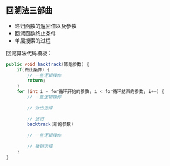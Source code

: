 ## 回溯法三部曲
- 递归函数的返回值以及参数
- 回溯函数终止条件
- 单层搜索的过程



回溯算法代码模板：
```java
public void backtrack(原始参数) {
    if(终止条件) {
        // 一些逻辑操作
        return;
    }
    for (int i = for循环开始的参数; i < for循环结束的参数; i++) {
        // 一些逻辑操作
        
        // 做出选择
        
        // 递归
        backtrack(新的参数)
        
        // 一些逻辑操作
        
        // 撤销选择
    }
}
```